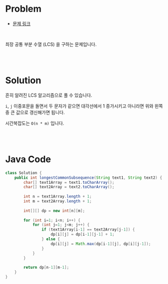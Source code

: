 # Problem

- [문제 링크](https://leetcode.com/problems/longest-common-subsequence/)

<br>

최장 공통 부분 수열 (LCS) 을 구하는 문제입니다.

<br><br>

# Solution

흔히 알려진 LCS 알고리즘으로 풀 수 있습니다.

`i`, `j` 이중포문을 돌면서 두 문자가 같으면 대각선에서 1 증가시키고 아니라면 위와 왼쪽 중 큰 값으로 갱신해가면 됩니다.

시간복잡도는 `O(n * m)` 입니다.

<br><br>

# Java Code

```java
class Solution {
    public int longestCommonSubsequence(String text1, String text2) {
        char[] text1Array = text1.toCharArray();
        char[] text2Array = text2.toCharArray();
        
        int n = text1Array.length + 1;
        int m = text2Array.length + 1;
        
        int[][] dp = new int[n][m];
        
        for (int i=1; i<n; i++) {
            for (int j=1; j<m; j++) {
                if (text1Array[i-1] == text2Array[j-1]) {
                    dp[i][j] = dp[i-1][j-1] + 1;
                } else {
                    dp[i][j] = Math.max(dp[i-1][j], dp[i][j-1]);
                }
            }
        }
        
        return dp[n-1][m-1];
    }
}
```